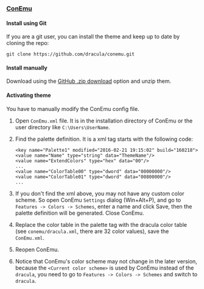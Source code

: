 ### [ConEmu](http://conemu.github.io/)

#### Install using Git

If you are a git user, you can install the theme and keep up to date by cloning the repo:

    git clone https://github.com/dracula/conemu.git

#### Install manually

Download using the [GitHub .zip download](https://github.com/dracula/conemu/archive/master.zip) option and unzip them.

#### Activating theme

You have to manually modify the ConEmu config file.

1.  Open `ConEmu.xml` file. It is in the installation directory of ConEmu or the user directory like `C:\Users\UserName`.
2.  Find the palette definition. It is a xml tag starts with the following code:
    
        <key name="Palette1" modified="2016-02-21 19:15:02" build="160218">
        <value name="Name" type="string" data="ThemeName"/>
        <value name="ExtendColors" type="hex" data="00"/>
        ...
        <value name="ColorTable00" type="dword" data="00000000"/>
        <value name="ColorTable01" type="dword" data="00800000"/>
        ...
    
3.  If you don't find the xml above, you may not have any custom color scheme. So open ConEmu `Settings` dialog (Win+Alt+P), and go to `Features -> Colors -> Schemes`, enter a name and click Save, then the palette definition will be generated. Close ConEmu.
4.  Replace the color table in the palette tag with the dracula color table (see `conemu/dracula.xml`, there are 32 color values), save the `ConEmu.xml`.
5.  Reopen ConEmu.
6.  Notice that ConEmu's color scheme may not change in the later version, because the `<Current color scheme>` is used by ConEmu instead of the `dracula`, you need to go to `Features -> Colors -> Schemes` and switch to `dracula`.
